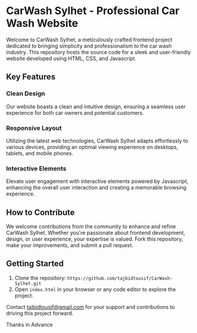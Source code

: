 # CarWash Sylhet - Professional Car Wash Website

Welcome to CarWash Sylhet, a meticulously crafted frontend project dedicated to bringing simplicity and professionalism to the car wash industry. This repository hosts the source code for a sleek and user-friendly website developed using HTML, CSS, and Javascript.

## Key Features

### Clean Design
Our website boasts a clean and intuitive design, ensuring a seamless user experience for both car owners and potential customers.

### Responsive Layout
Utilizing the latest web technologies, CarWash Sylhet adapts effortlessly to various devices, providing an optimal viewing experience on desktops, tablets, and mobile phones.

### Interactive Elements
Elevate user engagement with interactive elements powered by Javascript, enhancing the overall user interaction and creating a memorable browsing experience.

## How to Contribute
We welcome contributions from the community to enhance and refine CarWash Sylhet. Whether you're passionate about frontend development, design, or user experience, your expertise is valued. Fork this repository, make your improvements, and submit a pull request.

## Getting Started
1. Clone the repository: `https://github.com/tajbidtousif/CarWash-Sylhet.git`
2. Open `index.html` in your browser or any code editor to explore the project.

Contact tajbidtousif@gmail.com for your support and contributions to driving this project forward.

Thanks in Advance 
